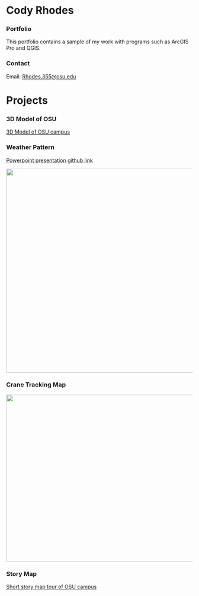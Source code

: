 # Cody Rhodes

### Portfolio

This portfolio contains a sample of my work with programs such as ArcGIS Pro and QGIS.

### Contact

Email: Rhodes.355@osu.edu

# Projects

### 3D Model of OSU
[3D Model of OSU campus](https://youtube.com/embed/7xX9uoTjA-E)

### Weather Pattern
[Powerpoint presentation github link](https://github.com/Rhodes355/Geography/blob/master/Lab7_Rhodes355.pptx)

<img src = "https://i.imgur.com/h7pnNS5.gif" width="700" height="550" />

### Crane Tracking Map
<img src = "https://i.imgur.com/KzrMgPR.gif" width="600" height="450" />

### Story Map
[Short story map tour of OSU campus](http://arcg.is/0SHjqu)
